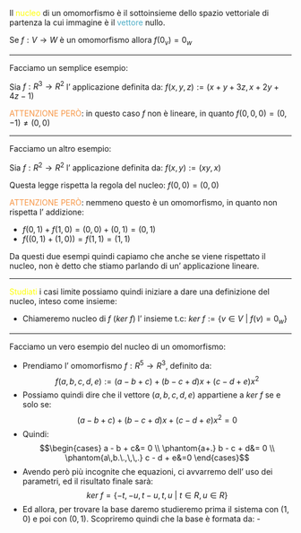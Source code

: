 Il <font color="#ffff00">nucleo</font> di un omomorfismo è il sottoinsieme dello spazio vettoriale di partenza la cui immagine è il <font color="#4bacc6">vettore</font> nullo.

Se $f:V\to W$ è un omomorfismo allora $f(0_{v})=0_{w}$

---

Facciamo un semplice esempio:

Sia $f:R^3\to R^2$ l’ applicazione definita da:
$f(x,y,z):=(x+y+3z,x+2y+4z-1)$

<font color="#f79646">ATTENZIONE PERÒ</font>: in questo caso $f$ non è lineare, in quanto $f(0,0,0)=(0,-1)\neq(0,0)$

----
Facciamo un altro esempio:

Sia $f:R^2\to R^2$ l’ applicazione definita da:
$f(x,y):=(xy,x)$

Questa legge rispetta la regola del nucleo: $f(0,0)=(0,0)$

<font color="#f79646">ATTENZIONE PERÒ</font>: nemmeno questo è un omomorfismo, in quanto non rispetta l’ addizione:
- $f(0,1)+f(1,0)=(0,0)+(0,1)=(0,1)$
- $f((0,1)+(1,0))=f(1,1)=(1,1)$

Da questi due esempi quindi capiamo che anche se viene rispettato il nucleo, non è detto che stiamo parlando di un’ applicazione lineare.

--- 

<font color="#ffff00">Studiati</font> i casi limite possiamo quindi iniziare a dare una definizione del nucleo, inteso come insieme:
- Chiameremo nucleo di $f$ ($ker\ f$) l’ insieme t.c: $ker\ f:=\{v\in V\  |\ f(v)=0_{w}\}$

---

Facciamo un vero esempio del nucleo di un omomorfismo:

- Prendiamo l’ omomorfismo $f:R^5\to R^3$, definito da:
$$f(a,b,c,d,e):=(a-b+c)+(b-c+d)x+(c-d+e)x^2$$
- Possiamo quindi dire che il vettore $(a,b,c,d,e)$ appartiene a $ker\ f$ se e solo se:
$$(a-b+c)+(b-c+d)x+(c-d+e)x^2=0$$
- Quindi:
$$\begin{cases}
a - b + c&= 0 \\
\phantom{a+.} b - c + d&= 0 \\
\phantom{a\,b.\.,\,\,.} c - d + e&=0
\end{cases}$$
- Avendo però più incognite che equazioni, ci avvarremo dell’ uso dei parametri, ed il risultato finale sarà:
$$ker\ f=\{-t,-u,t-u,t,u\ |\ t\in R,u\in R  \}$$
- Ed allora, per trovare la base daremo studieremo prima il sistema con $(1,0)$ e poi con $(0,1)$. Scopriremo quindi che la base è formata da:
-$$$$